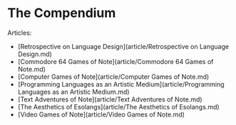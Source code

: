 The Compendium
==============

Articles:

*   [Retrospective on Language Design](article/Retrospective on Language Design.md)
*   [Commodore 64 Games of Note](article/Commodore 64 Games of Note.md)
*   [Computer Games of Note](article/Computer Games of Note.md)
*   [Programming Languages as an Artistic Medium](article/Programming Languages as an Artistic Medium.md)
*   [Text Adventures of Note](article/Text Adventures of Note.md)
*   [The Aesthetics of Esolangs](article/The Aesthetics of Esolangs.md)
*   [Video Games of Note](article/Video Games of Note.md)
